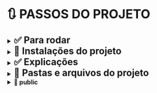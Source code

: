 # 🔃 PASSOS DO PROJETO

<details>
<summary><h2 style="display:inline;"> ✅ Para rodar </h2></summary>

### 🚩 Executando a aplicação

1. 💻 `yarn webpack`
1. 💻 `yarn webpack serve` _após a instalação do web-pack-server, gera um caminho para acesso do app http://localhost:8080 salvando e dando reload automaticamente nos arquivos quando alterados_
1. 💻 `yarn dev` _após configuração do script no package.json, este comando é configurado para o ambiente de desenvolvimento_
1. 💻 `yarn build` _para ambiente de produção_

### 🚩 Remover pacotes

1. 💻 `yarn remove sass` _mais o nome do pacote em questão no exemplo removemos o sass_

</details>
<details>

### 📗 CONFIGURANDO O AMBIENTE

<summary><h2 style="display:inline;"> 🔽 Instalações do projeto </h2></summary>

1. 💻 `yarn init -y`
1. 💻 `yarn add react`
1. 💻 `yarn add react-dom`
1. 💻 `yarn add @babel/core @babel/cli @babel/preset-env -D`
1. 💻 `yarn add babel -h` _para ver ajuda do babel_
1. 💻 `yarn babel src/index.js --out-file dist/bundle.js` _testando o arquivo index com o cli do babel, gerando uma pasta chamada dist na raiz do projeto com as informações atualizadas/convertida pelo babel_
1. 💻 `yarn add @babel/preset-react -D ` _para que o babel entenda a codificação React dentro dos arquivos js_
1. 💻 `yarn add webpack webpack-cli -D` _transforma tipos de arquivos para o entendimento do navegador_
1. 💻 `yarn add babel-loader -D` _integra babel com webpack, convertendo o arquivo de uma maneira que o browser entenda_
1. 💻 `yarn add html-webpack-plugin -D` _para que o js seja injetado diretamente no html sem precisar apontar o caminho_
1. 💻 `yarn add webpack-dev-server -D` _automatizar as alterações na pasta src_
1. 💻 `yarn add cross-env -D` _para criação de variáveis de ambiente para windows e outros ambientes_
1. 💻 `yarn add style-loader css-loader -D` _dependências para estilo css_
1. 💻 `yarn add node-sass -D` _dependêcia para estilos scss_
1. 💻 `yarn add sass-loader -D` _pré processador para estilos css usado para otimizar a criação de layouts podendo usar o encadeamento de propriedades_
1. 💻 `yarn add -D @pmmmwh/react-refresh-webpack-plugin react-refresh` _REACT REFRESH para guardar o valor dos estados quando alterado o código da aplicação_

</details>
<details>

### 📢 EXPLICAÇÕES ESPECIFICAS

<summary><h2 style="display:inline;"> ✅ Explicações </h2></summary>

1. 💻 **COMPONETES** _basicamente um componente é uma função, forma de organizar, pedaços de código que juntos formam algo maior, normalmente a estrutura de um componente é uma função que retorna um html, no caso do react, exportamos ele do local que foi criado e importamos onde vamos usar, sempre que criarmos um componente iniciamos ele com a letra maiuscula, não criar mais de um componente em um mesmo arquivo_

```javascript
//exemplo de componente
export function App() {
  return <h1>Hello World!</h1>;
}
```

1. 💻 **Utilização de variáveis com interpolação** _Dentro dos componentes fica facil a utilização de variáveis junto com o html uma das vantagens de usar o REACTJS_
1. 💻 **Propriedades no React** _Permite a utilização de componetes dentro de componetes, podendo o componente pai enviar informações para o componente filho_
1. 💻 **Conceito de estado** _para usar mais de um componente no return usa-se o `fragment do react e envolve os componentes <> <Component/> </>` sempre que um modulo form importado e ele iniciar com 'use' chamamos isso de `hook -> gancho` no caso importamos o `useState` do react, quando usamos o useState ele nos retorna uma array e para usar esta variável precisamos `desestruturar a variável`, Estado uma forma de modificar a variável para refletir as mudanças na interface_
1. 💻 **Imutabilidade** _Preve que uma variável não podera ter o valor alterado, ou seja para adicionar uma informação em uma array existente ele em vez de alterar e adicionar, pega a array faz uma copia ou seja rescreve a array criando uma nova e adiciona o valor desejado_
1. 💻 **Fast refresh** _forma de alterar o código da aplicação, mantendo o estado dos componentes valores já adicionados nas variáveis_
</details>
<details>

### 📁 PASTAS DO PROJETO

<summary><h2 style="display:inline;"> 🔽 Pastas e arquivos do projeto </h2></summary>

<details>
<summary><strong> 📁 root </strong></summary>

- 📄 .gitignore

```html
node_modules
```

- 📄 webpack.config.js

```javascript
const path = require("path");
const HtmlWebpackPlugin = require("html-webpack-plugin");
const ReactRefreshWebpackPlugin = require("@pmmmwh/react-refresh-webpack-plugin");

/**
 * Configurando ambiente de desenvolvimento e produção
 */
const isDevelopment = process.env.NODE_ENV !== "production";
module.exports = {
  mode: isDevelopment ? "development" : "production", // deixa o tempo de execução mais rapido para modo de desenvolvimento
  devtool: isDevelopment ? "eval-source-map" : "source-map", //(sourcemaps) para visualizar os erros com mais especificidade direto no arquivo, podendo ver o erro direto do browser no devtools
  entry: path.resolve(__dirname, "src", "index.jsx"),
  output: {
    path: path.resolve(__dirname, "dist"),
    filename: "bundle.js",
  },
  resolve: {
    extensions: [".js", ".jsx"],
  },
  devServer: {
    contentBase: path.resolve(__dirname, "public"),
    hot: true,
  },
  plugins: [
    isDevelopment && new ReactRefreshWebpackPlugin(),
    new HtmlWebpackPlugin({
      //para que o js seja injetado no template index.html
      template: path.resolve(__dirname, "public", "index.html"),
    }),
  ].filter(Boolean),
  module: {
    rules: [
      {
        test: /\.jsx$/,
        exclude: /node_modules/,
        use: {
          loader: "babel-loader",
          options: {
            plugins: [
              isDevelopment && require.resolve("react-refresh/babel"),
            ].filter(Boolean),
          },
        },
      },
      {
        test: /\.scss$/, // pode-se usar sass para não ser necessário usar as '{}' chaves
        exclude: /node_modules/,
        use: ["style-loader", "css-loader", "sass-loader"],
      },
    ],
  },
};
```

- 📄 babel.config.js

```javascript
module.exports = {
  presets: {
    '@babel/preset-env',
    ['@babel/preset-react', {
      runtime:'automatic'
    }]
  },
};
```

- 📄 package.json ➡ **_configura automaticamente, colocamos alguns caminhos como scripts para não precisarmos executar caminhos muito longos no terminal_**

```json
"scripts":{
  "dev":"webpack serve",
  "build":"cross-env NODE_ENV=production webpack",//cria a variavel de ambiente como production, para iniciar como ambiente de produção
  },
```

- 📄 yarn.lock ➡ **_configura automaticamente_**
</details>
<details>
<summary><strong> 📁 src </strong></summary>

- 📄 App.jsx

```javascript
import { RepositoryList } from "./components/RepositoryList";
import { Counter } from "./components/Counter";
import "./styles/global.scss";
export function App() {
  return (
    <>
      <RepositoryList />
      <Counter />
    </>
  );
}
```

- 📄 index.jsx

```javascript
/**
 * Para fazer o teste do dist/bundle.js do babel
const user = {
  name: "Jonas",
};
console.log(user.address?.street);
*/
import { App } from "./App";
// import React from "react"; não precisa pois vamos configurar no babel.config.js
import { render } from "react-dom";

render(<App />, document.getElementById("root"));
```

</details>
<details>
<summary><strong> 📁 styles </strong></summary>

- 📄 global.scss

```css
* {
  margin: 0;
  padding: 0;
  box-sizing: border-box;
}
body: {
  font: 16px "Helvetica Neue", Arial, sans-serif;
  /* background: #333; */
  color: #121214;
}
```

</details>
<details>
<summary><strong> 📁 components </strong></summary>

- 📄 Counter.jsx

```js
import { useState } from "react";
//desestrutuar uma variável para a utilização de usestate pois retorna uma array
const [counter, setCounter] = useState(0);
export function Counter() {
  setCounter(counter + 1);
  return (
    <div>
      <h1>{counter}</h1>
      <button type="button">Increment</button>
    </div>
  );
}
```

- 📄 RepositoryItem.jsx

```javascript
export function RepositoryItem(props) {
  return (
    <li>
      <strong>{props.repository?.name ?? "default"}</strong>
      <p>{props.repository?.description}</p>
      <a href={props.repository?.link}>Acessar repositórios</a>
    </li>
  );
}
```

- 📄 RepositoryList.jsx

```javascript
import { RepositoryItem } from "./RepositoryItem";
const repository = {
  name: "unform",
  description: "Forms in React",
  link: "https://github.com/unform/unform",
};
export function RepositoryList() {
  return (
    <section>
      <h1>Lista de repositórios</h1>
      <ul>
        <RepositoryItem repository={repository} />
        <RepositoryItem />
        <RepositoryItem />
      </ul>
    </section>
  );
}
```

</details>

</details>
<details>
<summary><strong> 📁 public </strong></summary>

- 📄 index.html
  _Configurando estrutura para que o React funcione_

```html
<!DOCTYPE html>
<html lang="pt-br">
  <head>
    <meta charset="UTF-8" />
    <meta http-equiv="X-UA-Compatible" content="IE=edge" />
    <meta name="viewport" content="width=device-width, initial-scale=1.0" />
    <title>Github Explorer</title>
  </head>
  <body>
    <div id="root"></div>
    <!-- <script src="../dist/bundle.js"></script> não precisa mais pois vamos injetar direto com html-webpack-plugin -->
  </body>
</html>
```

</details>
